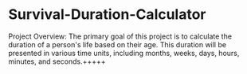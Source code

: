 # Survival-Duration-Calculator
Project Overview: The primary goal of this project is to calculate the duration of a person's life based on their age. This duration will be presented in various time units, including months, weeks, days, hours, minutes, and seconds.+++++
